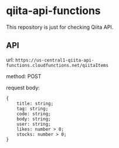 # qiita-api-functions

This repository is just for checking Qiita API.

## API

url: `https://us-central1-qiita-api-functions.cloudfunctions.net/qiitaItems`

method: POST

request body:
```
{
    title: string;
    tag: string;
    code: string;
    body: string;
    user: string;
    likes: number > 0;
    stocks: number > 0;
}
```
